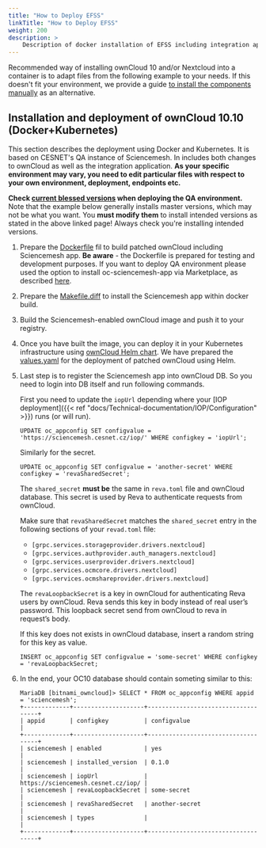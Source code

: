 ```yaml
---
title: "How to Deploy EFSS"
linkTitle: "How to Deploy EFSS"
weight: 200
description: >
    Description of docker installation of EFSS including integration applications.
---
```


Recommended way of installing ownCloud 10 and/or Nextcloud into a container
is to adapt files from the following example to your needs. If this doesn't
fit your environment, we provide a guide [to install the components
manually](manual-efss-installation) as an alternative.

## Installation and deployment of ownCloud 10.10 (Docker+Kubernetes)

This section describes the deployment using Docker and Kubernetes. It is based on CESNET's QA instance of Sciencemesh. In includes both changes to ownCloud as well as the integration application. **As your specific environment may vary, you need to edit particular files with respect to your own environment, deployment, endpoints etc.**

**Check [current blessed
versions](../iop/iop-nextcloud-owncloud10-integrations/) when deploying the QA environment.** Note that the example below generally installs master versions, which may not be what you want. You **must modify them** to install intended versions as stated in the above linked page! Always check you're installing intended versions.

1. Prepare the [Dockerfile](https://github.com/sciencemesh/efss-deployment-sample/blob/main/cesnet-owncloud-qa/Dockerfile) fil to build patched ownCloud including Sciencemesh app. **Be aware** - the Dockerfile is prepared for testing and development purposes. If you want to deploy QA environment please used the option to install oc-sciencemesh-app via Marketplace, as described [here](https://github.com/sciencemesh/efss-deployment-sample/blob/main/cesnet-owncloud-qa/README.md).

1. Prepare the [Makefile.diff](https://github.com/sciencemesh/efss-deployment-sample/blob/main/cesnet-owncloud-qa/Makefile.diff) to install the Sciencemesh app within docker build.

1. Build the Sciencemesh-enabled ownCloud image and push it to your registry.

1. Once you have built the image, you can deploy it in your Kubernetes infrastructure using [ownCloud Helm chart](https://github.com/owncloud-docker/helm-charts/blob/main/charts/owncloud/README.md). We have prepared the [values.yaml](https://github.com/sciencemesh/efss-deployment-sample/blob/main/cesnet-owncloud-qa/values.yaml) for the deployment of patched ownCloud using Helm.

1. Last step is to register the Sciencemesh app into ownCloud DB. So you need to login into DB itself and run following commands.

    First you need to update the `iopUrl` depending where your [IOP deployment]({{< ref "docs/Technical-documentation/IOP/Configuration" >}}) runs (or will run).
    ```
    UPDATE oc_appconfig SET configvalue = 'https://sciencemesh.cesnet.cz/iop/' WHERE configkey = 'iopUrl';
    ```
    Similarly for the secret.
    ```
    UPDATE oc_appconfig SET configvalue = 'another-secret' WHERE configkey = 'revaSharedSecret';
    ```

    The `shared_secret` **must be** the same in `reva.toml` file and ownCloud database. This secret is used by Reva to authenticate requests from ownCloud.

    Make sure that `revaSharedSecret` matches the `shared_secret` entry in the following sections of your `revad.toml` file:

   * `[grpc.services.storageprovider.drivers.nextcloud]`
   * `[grpc.services.authprovider.auth_managers.nextcloud]`
   * `[grpc.services.userprovider.drivers.nextcloud]`
   * `[grpc.services.ocmcore.drivers.nextcloud]`
   * `[grpc.services.ocmshareprovider.drivers.nextcloud]` 

    The `revaLoopbackSecret` is a key in ownCloud for authenticating Reva users by ownCloud. Reva sends this key in body instead of real user’s password. This loopback secret send from ownCloud to reva in request’s body.

    If this key does not exists in ownCloud database, insert a random string for this key as value.

    ```
    INSERT oc_appconfig SET configvalue = 'some-secret' WHERE configkey = 'revaLoopbackSecret;
    ```

1. In the end, your OC10 database should contain someting similar to this:

    ```
    MariaDB [bitnami_owncloud]> SELECT * FROM oc_appconfig WHERE appid = 'sciencemesh';
    +-------------+--------------------+------------------------------------+
    | appid       | configkey          | configvalue                        |
    +-------------+--------------------+------------------------------------+
    | sciencemesh | enabled            | yes                                |
    | sciencemesh | installed_version  | 0.1.0                              |
    | sciencemesh | iopUrl             | https://sciencemesh.cesnet.cz/iop/ |
    | sciencemesh | revaLoopbackSecret | some-secret                        |
    | sciencemesh | revaSharedSecret   | another-secret                     |
    | sciencemesh | types              |                                    |
    +-------------+--------------------+------------------------------------+
    ``` 

